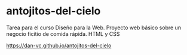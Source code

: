 # antojitos-del-cielo
Tarea para el curso Diseño para la Web.
Proyecto web básico sobre un negocio ficitio de comida rápida.
HTML y CSS

https://dan-vc.github.io/antojitos-del-cielo
